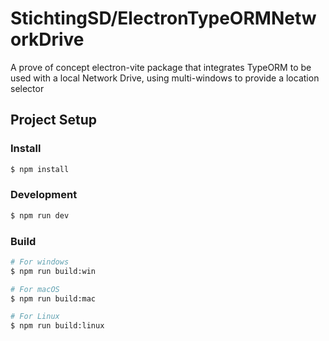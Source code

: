 # StichtingSD/ElectronTypeORMNetworkDrive

A prove of concept electron-vite package that integrates TypeORM to be used with a local Network Drive, using multi-windows to provide a location selector

## Project Setup

### Install

```bash
$ npm install
```

### Development

```bash
$ npm run dev
```

### Build

```bash
# For windows
$ npm run build:win

# For macOS
$ npm run build:mac

# For Linux
$ npm run build:linux
```
